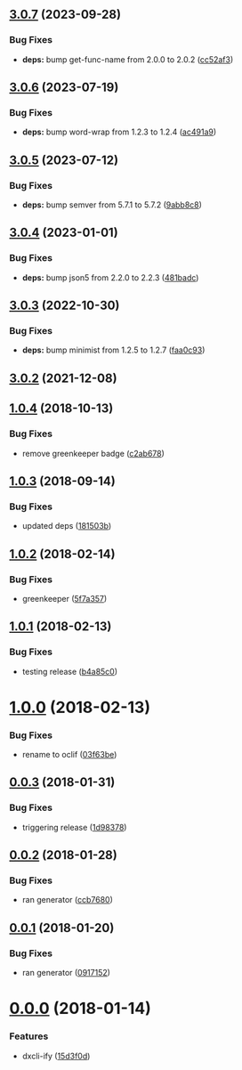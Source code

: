 ## [3.0.7](https://github.com/oclif/screen/compare/3.0.6...3.0.7) (2023-09-28)


### Bug Fixes

* **deps:** bump get-func-name from 2.0.0 to 2.0.2 ([cc52af3](https://github.com/oclif/screen/commit/cc52af311dcdc528985aae1b67f7a31b9c8915ab))



## [3.0.6](https://github.com/oclif/screen/compare/3.0.5...3.0.6) (2023-07-19)


### Bug Fixes

* **deps:** bump word-wrap from 1.2.3 to 1.2.4 ([ac491a9](https://github.com/oclif/screen/commit/ac491a9eed118d398536425ce8610ace5d2ccb95))



## [3.0.5](https://github.com/oclif/screen/compare/3.0.4...3.0.5) (2023-07-12)


### Bug Fixes

* **deps:** bump semver from 5.7.1 to 5.7.2 ([9abb8c8](https://github.com/oclif/screen/commit/9abb8c8c567bc9f870d1c064e422cd5dffa11a8e))



## [3.0.4](https://github.com/oclif/screen/compare/3.0.3...3.0.4) (2023-01-01)


### Bug Fixes

* **deps:** bump json5 from 2.2.0 to 2.2.3 ([481badc](https://github.com/oclif/screen/commit/481badc6f4db415a610970fab451ca16e86a5bfc))



## [3.0.3](https://github.com/oclif/screen/compare/v3.0.2...3.0.3) (2022-10-30)


### Bug Fixes

* **deps:** bump minimist from 1.2.5 to 1.2.7 ([faa0c93](https://github.com/oclif/screen/commit/faa0c934b202ede963197a68ccfbb67c4f1e1c3d))



## [3.0.2](https://github.com/oclif/screen/compare/v1.0.4...v3.0.2) (2021-12-08)



## [1.0.4](https://github.com/oclif/screen/compare/v1.0.3...v1.0.4) (2018-10-13)


### Bug Fixes

* remove greenkeeper badge ([c2ab678](https://github.com/oclif/screen/commit/c2ab678c83d033c86263ff86700476d4b15cd954))



## [1.0.3](https://github.com/oclif/screen/compare/v1.0.2...v1.0.3) (2018-09-14)


### Bug Fixes

* updated deps ([181503b](https://github.com/oclif/screen/commit/181503b7836a4c281bbdb1248c1f0a8bd1736c1f))



## [1.0.2](https://github.com/oclif/screen/compare/v1.0.1...v1.0.2) (2018-02-14)


### Bug Fixes

* greenkeeper ([5f7a357](https://github.com/oclif/screen/commit/5f7a3571831262c69ed385a6a4b19d23309ea670))



## [1.0.1](https://github.com/oclif/screen/compare/v1.0.0...v1.0.1) (2018-02-13)


### Bug Fixes

* testing release ([b4a85c0](https://github.com/oclif/screen/commit/b4a85c00ab0a24f44654926e14810ba8e3917f73))



# [1.0.0](https://github.com/oclif/screen/compare/v0.0.3...v1.0.0) (2018-02-13)


### Bug Fixes

* rename to oclif ([03f63be](https://github.com/oclif/screen/commit/03f63beb2d15a7f51f79e765df150719e81320de))



## [0.0.3](https://github.com/oclif/screen/compare/v0.0.2...v0.0.3) (2018-01-31)


### Bug Fixes

* triggering release ([1d98378](https://github.com/oclif/screen/commit/1d98378336df3c0a967963b030bb4c5770c7598b))



## [0.0.2](https://github.com/oclif/screen/compare/v0.0.1...v0.0.2) (2018-01-28)


### Bug Fixes

* ran generator ([ccb7680](https://github.com/oclif/screen/commit/ccb7680b06adf1fd960056c22c43c2a0217d5fb4))



## [0.0.1](https://github.com/oclif/screen/compare/v0.0.0...v0.0.1) (2018-01-20)


### Bug Fixes

* ran generator ([0917152](https://github.com/oclif/screen/commit/09171522721e229a5052f647821d05bfb7f8271a))



# [0.0.0](https://github.com/oclif/screen/compare/15d3f0d4ed23bddcb16cecc4c070974689350c9a...v0.0.0) (2018-01-14)


### Features

* dxcli-ify ([15d3f0d](https://github.com/oclif/screen/commit/15d3f0d4ed23bddcb16cecc4c070974689350c9a))



